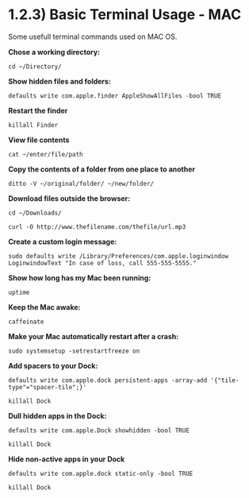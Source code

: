 # 1.2.3) Basic Terminal Usage - MAC

Some usefull terminal commands used on MAC OS.

**Chose a working directory:**
```
cd ~/Directory/
```

**Show hidden files and folders:**
```
defaults write com.apple.finder AppleShowAllFiles -bool TRUE
```

**Restart the finder**
```
killall Finder
```

**View file contents**
```
cat ~/enter/file/path
```

**Copy the contents of a folder from one place to another**
```
ditto -V ~/original/folder/ ~/new/folder/
```

**Download files outside the browser:**
```
cd ~/Downloads/

curl -O http://www.thefilename.com/thefile/url.mp3
```

**Create a custom login message:**
```
sudo defaults write /Library/Preferences/com.apple.loginwindow LoginwindowText "In case of loss, call 555-555-5555."
```

**Show how long has my Mac been running:**
```
uptime
```

**Keep the Mac awake:**
```
caffeinate
```

**Make your Mac automatically restart after a crash:**
```
sudo systemsetup -setrestartfreeze on
```

**Add spacers to your Dock:**
```
defaults write com.apple.dock persistent-apps -array-add '{"tile-type"="spacer-tile";}'

killall Dock
```

**Dull hidden apps in the Dock:**
```
defaults write com.apple.Dock showhidden -bool TRUE

killall Dock
```

**Hide non-active apps in your Dock**
```
defaults write com.apple.dock static-only -bool TRUE

killall Dock
```